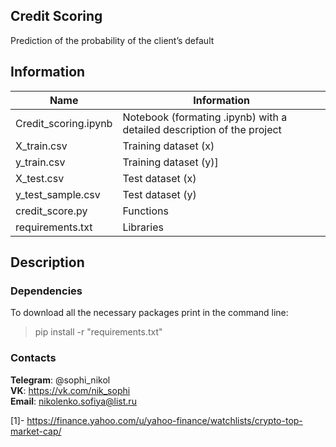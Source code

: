 ## Credit Scoring
Prediction of the probability of the client’s default 


## Information 

| Name | Information | 
|----------------|----------------|
| Credit_scoring.ipynb | Notebook (formating .ipynb) with a detailed description of the project |
| X_train.csv | Training dataset (x) |
| y_train.csv | Training dataset (y)] |
| X_test.csv | Test dataset (x) |
| y_test_sample.csv | Test dataset (y) |
| credit_score.py | Functions |
| requirements.txt | Libraries |


## Description


###                                                                   Dependencies

  To download all the necessary packages print in the command line:
  > pip install -r "requirements.txt"

  

###                                                                    Contacts


  **Telegram**: @sophi_nikol\
  **VK**: https://vk.com/nik_sophi \
  **Email**: nikolenko.sofiya@list.ru 
  
  [1]- https://finance.yahoo.com/u/yahoo-finance/watchlists/crypto-top-market-cap/
